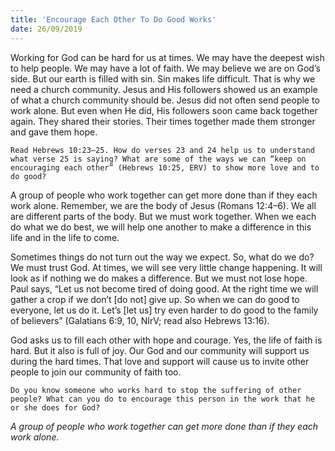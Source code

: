 ```yaml
---
title: 'Encourage Each Other To Do Good Works'
date: 26/09/2019
---
```


Working for God can be hard for us at times. We may have the deepest wish to help people. We may have a lot of faith. We may believe we are on God’s side. But our earth is filled with sin. Sin makes life difficult. That is why we need a church community. Jesus and His followers showed us an example of what a church community should be. Jesus did not often send people to work alone. But even when He did, His followers soon came back together again. They shared their stories. Their times together made them stronger and gave them hope.

`Read Hebrews 10:23–25. How do verses 23 and 24 help us to understand what verse 25 is saying? What are some of the ways we can “keep on encouraging each other” (Hebrews 10:25, ERV) to show more love and to do good?`

A group of people who work together can get more done than if they each work alone. Remember, we are the body of Jesus (Romans 12:4–6). We all are different parts of the body. But we must work together. When we each do what we do best, we will help one another to make a difference in this life and in the life to come. 

Sometimes things do not turn out the way we expect. So, what do we do? We must trust God. At times, we will see very little change happening. It will look as if nothing we do makes a difference. But we must not lose hope. Paul says, “Let us not become tired of doing good. At the right time we will gather a crop if we don’t [do not] give up. So when we can do good to everyone, let us do it. Let’s [let us] try even harder to do good to the family of believers” (Galatians 6:9, 10, NIrV; read also Hebrews 13:16).

God asks us to fill each other with hope and courage. Yes, the life of faith is hard. But it also is full of joy. Our God and our community will support us during the hard times. That love and support will cause us to invite other people to join our community of faith too. 

`Do you know someone who works hard to stop the suffering of other people? What can you do to encourage this person in the work that he or she does for God?`

*A group of people who work together can get more done than if they each work alone.*